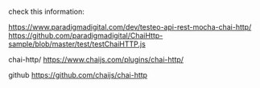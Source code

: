 check this information:

https://www.paradigmadigital.com/dev/testeo-api-rest-mocha-chai-http/
https://github.com/paradigmadigital/ChaiHttp-sample/blob/master/test/testChaiHTTP.js

chai-http/
https://www.chaijs.com/plugins/chai-http/

github
https://github.com/chaijs/chai-http

